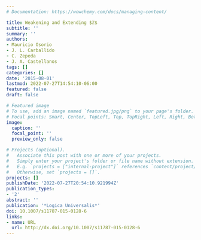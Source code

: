 ```yaml
---
# Documentation: https://wowchemy.com/docs/managing-content/

title: Weakening and Extending $ℤ$
subtitle: ''
summary: ''
authors:
- Mauricio Osorio
- J. L. Carballido
- C. Zepeda
- J. A. Castellanos
tags: []
categories: []
date: '2015-08-01'
lastmod: 2022-07-27T14:54:10-06:00
featured: false
draft: false

# Featured image
# To use, add an image named `featured.jpg/png` to your page's folder.
# Focal points: Smart, Center, TopLeft, Top, TopRight, Left, Right, BottomLeft, Bottom, BottomRight.
image:
  caption: ''
  focal_point: ''
  preview_only: false

# Projects (optional).
#   Associate this post with one or more of your projects.
#   Simply enter your project's folder or file name without extension.
#   E.g. `projects = ["internal-project"]` references `content/project/deep-learning/index.md`.
#   Otherwise, set `projects = []`.
projects: []
publishDate: '2022-07-27T20:54:10.921994Z'
publication_types:
- '2'
abstract: ''
publication: '*Logica Universalis*'
doi: 10.1007/s11787-015-0128-6
links:
- name: URL
  url: http://dx.doi.org/10.1007/s11787-015-0128-6
---
```

